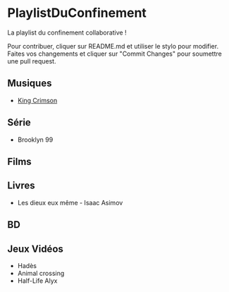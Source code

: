 # PlaylistDuConfinement
La playlist du confinement collaborative !

Pour contribuer, cliquer sur README.md et utiliser le stylo pour modifier. Faites vos changements et cliquer sur "Commit Changes" pour soumettre une pull request.

## Musiques
* [King Crimson](https://www.youtube.com/watch?v=8xhMEtgd2pY)
 
## Série 
* Brooklyn 99

## Films


## Livres
* Les dieux eux même - Isaac  Asimov

## BD

## Jeux Vidéos
* Hadès
* Animal crossing 
* Half-Life Alyx 

